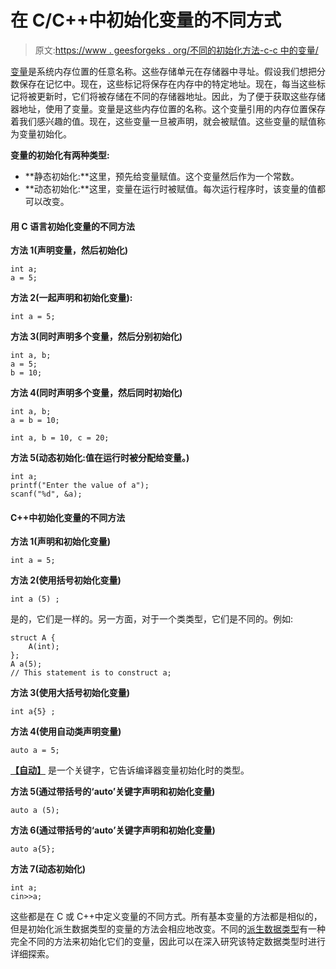 # 在 C/C++中初始化变量的不同方式

> 原文:[https://www . geesforgeks . org/不同的初始化方法-c-c 中的变量/](https://www.geeksforgeeks.org/different-ways-to-initialize-a-variable-in-c-c/)

[变量](https://www.geeksforgeeks.org/variables-and-keywords-in-c/)是系统内存位置的任意名称。这些存储单元在存储器中寻址。假设我们想把分数保存在记忆中。现在，这些标记将保存在内存中的特定地址。现在，每当这些标记将被更新时，它们将被存储在不同的存储器地址。因此，为了便于获取这些存储器地址，使用了变量。变量是这些内存位置的名称。这个变量引用的内存位置保存着我们感兴趣的值。现在，这些变量一旦被声明，就会被赋值。这些变量的赋值称为变量初始化。

**变量的初始化有两种类型:**

*   **静态初始化:**这里，预先给变量赋值。这个变量然后作为一个常数。
*   **动态初始化:**这里，变量在运行时被赋值。每次运行程序时，该变量的值都可以改变。

#### 用 C 语言初始化变量的不同方法

**方法 1(声明变量，然后初始化)**

```
int a;   
a = 5; 

```

**方法 2(一起声明和初始化变量):**

```
int a = 5;   
```

**方法 3(同时声明多个变量，然后分别初始化)**

```
int a, b;       
a = 5;         
b = 10;       

```

**方法 4(同时声明多个变量，然后同时初始化)**

```
int a, b;     
a = b = 10;  

```

```
int a, b = 10, c = 20;   

```

**方法 5(动态初始化:值在运行时被分配给变量。)**

```
int a;
printf("Enter the value of a");
scanf("%d", &a);   

```

#### C++中初始化变量的不同方法

**方法 1(声明和初始化变量)**

```
int a = 5;  
```

**方法 2(使用括号初始化变量)**

```
int a (5) ;   
```

是的，它们是一样的。另一方面，对于一个类类型，它们是不同的。例如:

```
struct A {
    A(int);
};
A a(5);   
// This statement is to construct a;

```

**方法 3(使用大括号初始化变量)**

```
int a{5} ;   
```

**方法 4(使用自动类声明变量)**

```
auto a = 5;   
```

**[【自动】](https://www.geeksforgeeks.org/type-inference-in-c-auto-and-decltype/)** 是一个关键字，它告诉编译器变量初始化时的类型。

**方法 5(通过带括号的‘auto’关键字声明和初始化变量)**

```
auto a (5);  
```

**方法 6(通过带括号的‘auto’关键字声明和初始化变量)**

```
auto a{5};   
```

**方法 7(动态初始化)**

```
int a;
cin>>a;           

```

这些都是在 C 或 C++中定义变量的不同方式。所有基本变量的方法都是相似的，但是初始化派生数据类型的变量的方法会相应地改变。不同的[派生数据类型](https://www.geeksforgeeks.org/data-types-in-c/)有一种完全不同的方法来初始化它们的变量，因此可以在深入研究该特定数据类型时进行详细探索。
